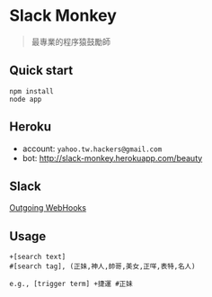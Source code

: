 # Slack Monkey

> 最專業的程序猿鼓勵師

## Quick start

```
npm install
node app
```

## Heroku

- account: `yahoo.tw.hackers@gmail.com`
- bot: http://slack-monkey.herokuapp.com/beauty

## Slack

[Outgoing WebHooks](https://searchfetd.slack.com/services/6526464182?updated=1)

## Usage

```
+[search text]
#[search tag], (正妹,神人,帥哥,美女,正咩,表特,名人)

e.g., [trigger term] +捷運 #正妹
```



